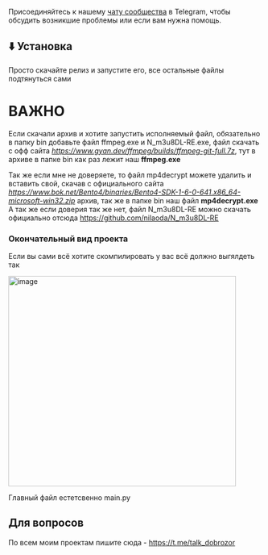 Присоединяйтесь к нашему [чату сообщества](https://t.me/KinescopeDL) в Telegram, чтобы обсудить возникшие проблемы или если вам нужна помощь.

## ⬇️ Установка
Просто скачайте релиз и запустите его, все остальные файлы подтянуться сами

# ВАЖНО
  Если скачали архив и хотите запустить исполняемый файл, обязательно в папку bin добавьте файл ffmpeg.exe и N_m3u8DL-RE.exe, файл скачать с офф сайта _https://www.gyan.dev/ffmpeg/builds/ffmpeg-git-full.7z_, тут в архиве в папке bin как раз лежит наш **ffmpeg.exe**

  Так же если мне не доверяете, то файл mp4decrypt можете удалить и вставить свой, скачав с официального сайта _https://www.bok.net/Bento4/binaries/Bento4-SDK-1-6-0-641.x86_64-microsoft-win32.zip_ архив, так же в папке bin наш файл **mp4decrypt.exe**
  А так же если доверия так же нет, файл N_m3u8DL-RE можно скачать официально отсюда https://github.com/nilaoda/N_m3u8DL-RE

### Окончательный вид проекта
Если вы сами всё хотите скомпилировать у вас всё должно выгялдеть так

<img width="452" height="417" alt="image" src="https://github.com/user-attachments/assets/d37f164d-3af6-4b8d-ad35-4655ecc4b14f" />


Главный файл естетсвенно main.py

## Для вопросов
По всем моим проектам пишите сюда - https://t.me/talk_dobrozor

